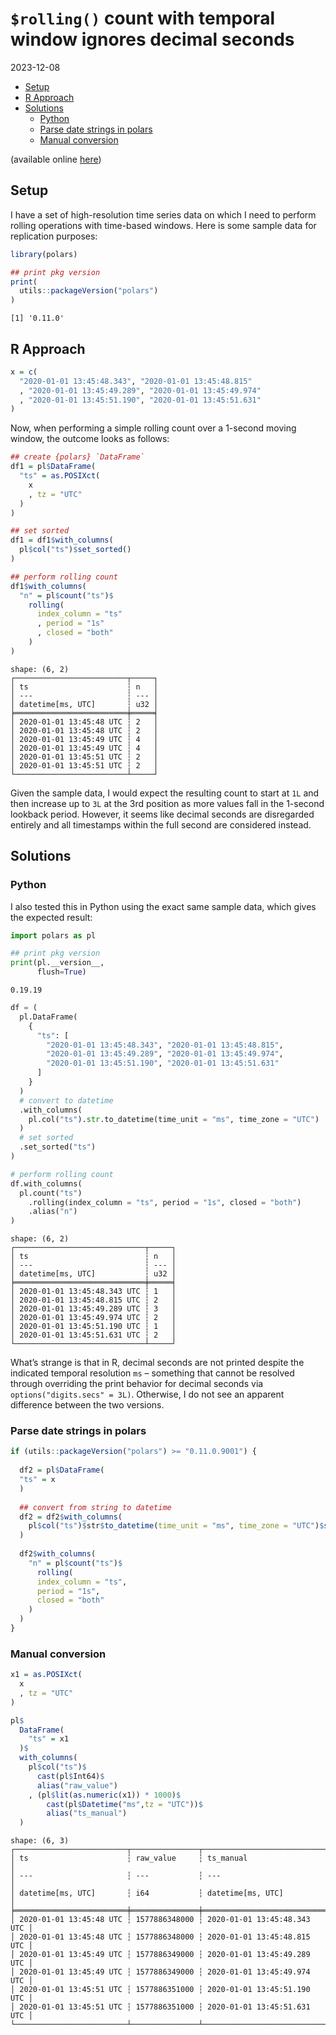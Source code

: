 # `$rolling()` count with temporal window ignores decimal seconds
2023-12-08

- [Setup](#setup)
- [R Approach](#r-approach)
- [Solutions](#solutions)
  - [Python](#python)
  - [Parse date strings in polars](#parse-date-strings-in-polars)
  - [Manual conversion](#manual-conversion)

(available online
[here](https://github.com/pola-rs/r-polars/issues/578))

## Setup

I have a set of high-resolution time series data on which I need to
perform rolling operations with time-based windows. Here is some sample
data for replication purposes:

``` r
library(polars)

## print pkg version
print(
  utils::packageVersion("polars")
)
```

    [1] '0.11.0'

## R Approach

``` r
x = c(
  "2020-01-01 13:45:48.343", "2020-01-01 13:45:48.815"
  , "2020-01-01 13:45:49.289", "2020-01-01 13:45:49.974"
  , "2020-01-01 13:45:51.190", "2020-01-01 13:45:51.631"
)
```

Now, when performing a simple rolling count over a 1-second moving
window, the outcome looks as follows:

``` r
## create {polars} `DataFrame`
df1 = pl$DataFrame(
  "ts" = as.POSIXct(
    x
    , tz = "UTC"
  )
)

## set sorted
df1 = df1$with_columns(
  pl$col("ts")$set_sorted()
)

## perform rolling count
df1$with_columns(
  "n" = pl$count("ts")$
    rolling(
      index_column = "ts"
      , period = "1s"
      , closed = "both"
    )
)
```

    shape: (6, 2)
    ┌─────────────────────────┬─────┐
    │ ts                      ┆ n   │
    │ ---                     ┆ --- │
    │ datetime[ms, UTC]       ┆ u32 │
    ╞═════════════════════════╪═════╡
    │ 2020-01-01 13:45:48 UTC ┆ 2   │
    │ 2020-01-01 13:45:48 UTC ┆ 2   │
    │ 2020-01-01 13:45:49 UTC ┆ 4   │
    │ 2020-01-01 13:45:49 UTC ┆ 4   │
    │ 2020-01-01 13:45:51 UTC ┆ 2   │
    │ 2020-01-01 13:45:51 UTC ┆ 2   │
    └─────────────────────────┴─────┘

Given the sample data, I would expect the resulting count to start at
`1L` and then increase up to `3L` at the 3rd position as more values
fall in the 1-second lookback period. However, it seems like decimal
seconds are disregarded entirely and all timestamps within the full
second are considered instead.

## Solutions

### Python

I also tested this in Python using the exact same sample data, which
gives the expected result:

``` python
import polars as pl

## print pkg version
print(pl.__version__, 
      flush=True)
```

    0.19.19

``` python
df = (
  pl.DataFrame(
    {
      "ts": [
        "2020-01-01 13:45:48.343", "2020-01-01 13:45:48.815", 
        "2020-01-01 13:45:49.289", "2020-01-01 13:45:49.974", 
        "2020-01-01 13:45:51.190", "2020-01-01 13:45:51.631"
      ]
    }
  )
  # convert to datetime
  .with_columns(
    pl.col("ts").str.to_datetime(time_unit = "ms", time_zone = "UTC")
  )
  # set sorted
  .set_sorted("ts")
)

# perform rolling count
df.with_columns(
  pl.count("ts")
    .rolling(index_column = "ts", period = "1s", closed = "both")
    .alias("n")
)
```

    shape: (6, 2)
    ┌─────────────────────────────┬─────┐
    │ ts                          ┆ n   │
    │ ---                         ┆ --- │
    │ datetime[ms, UTC]           ┆ u32 │
    ╞═════════════════════════════╪═════╡
    │ 2020-01-01 13:45:48.343 UTC ┆ 1   │
    │ 2020-01-01 13:45:48.815 UTC ┆ 2   │
    │ 2020-01-01 13:45:49.289 UTC ┆ 3   │
    │ 2020-01-01 13:45:49.974 UTC ┆ 2   │
    │ 2020-01-01 13:45:51.190 UTC ┆ 1   │
    │ 2020-01-01 13:45:51.631 UTC ┆ 2   │
    └─────────────────────────────┴─────┘

What’s strange is that in R, decimal seconds are not printed despite the
indicated temporal resolution `ms` – something that cannot be resolved
through overriding the print behavior for decimal seconds via
`options("digits.secs" = 3L)`. Otherwise, I do not see an apparent
difference between the two versions.

### Parse date strings in polars

``` r
if (utils::packageVersion("polars") >= "0.11.0.9001") {
  
  df2 = pl$DataFrame(
  "ts" = x
  )
  
  ## convert from string to datetime
  df2 = df2$with_columns(
    pl$col("ts")$str$to_datetime(time_unit = "ms", time_zone = "UTC")$set_sorted()
  )
  
  df2$with_columns(
    "n" = pl$count("ts")$
      rolling(
      index_column = "ts",
      period = "1s",
      closed = "both"
    )
  )
}
```

### Manual conversion

``` r
x1 = as.POSIXct(
  x
  , tz = "UTC"
)

pl$
  DataFrame(
    "ts" = x1
  )$
  with_columns(
    pl$col("ts")$
      cast(pl$Int64)$
      alias("raw_value")
    , (pl$lit(as.numeric(x1)) * 1000)$
        cast(pl$Datetime("ms",tz = "UTC"))$
        alias("ts_manual")
  )
```

    shape: (6, 3)
    ┌─────────────────────────┬───────────────┬─────────────────────────────┐
    │ ts                      ┆ raw_value     ┆ ts_manual                   │
    │ ---                     ┆ ---           ┆ ---                         │
    │ datetime[ms, UTC]       ┆ i64           ┆ datetime[ms, UTC]           │
    ╞═════════════════════════╪═══════════════╪═════════════════════════════╡
    │ 2020-01-01 13:45:48 UTC ┆ 1577886348000 ┆ 2020-01-01 13:45:48.343 UTC │
    │ 2020-01-01 13:45:48 UTC ┆ 1577886348000 ┆ 2020-01-01 13:45:48.815 UTC │
    │ 2020-01-01 13:45:49 UTC ┆ 1577886349000 ┆ 2020-01-01 13:45:49.289 UTC │
    │ 2020-01-01 13:45:49 UTC ┆ 1577886349000 ┆ 2020-01-01 13:45:49.974 UTC │
    │ 2020-01-01 13:45:51 UTC ┆ 1577886351000 ┆ 2020-01-01 13:45:51.190 UTC │
    │ 2020-01-01 13:45:51 UTC ┆ 1577886351000 ┆ 2020-01-01 13:45:51.631 UTC │
    └─────────────────────────┴───────────────┴─────────────────────────────┘
